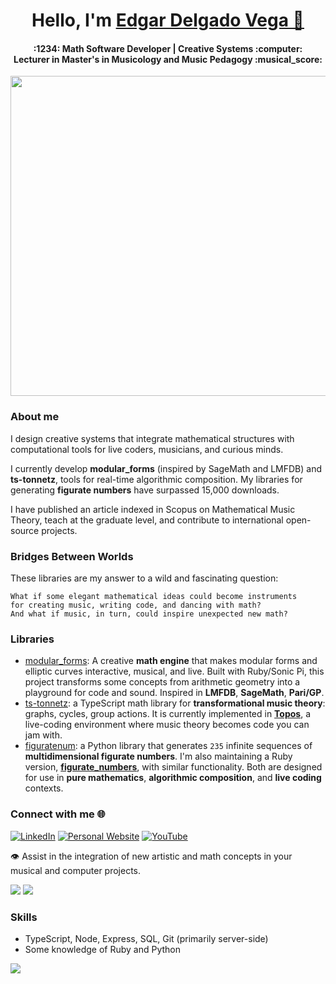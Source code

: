 <h1 align="center">
  Hello, I'm
  <a href="https://edelveart.github.io/" target="_blank" rel="noopener noreferrer"> Edgar Delgado Vega 👋 </a>
</h1>
<h4 align="center">
  :1234: Math Software Developer | Creative Systems :computer: <br>
  Lecturer in Master's in Musicology and Music Pedagogy  :musical_score:
</h4>

<p align="center">
  <img src="https://github.com/user-attachments/assets/6be5ef69-0d26-4d17-902a-d9634166cba6" width="512"/>
</p> 

### About me

I design creative systems that integrate mathematical structures with computational tools for live coders, musicians, and curious minds.

I currently develop **modular_forms** (inspired by SageMath and LMFDB) and **ts-tonnetz**, tools for real-time algorithmic composition. My libraries for generating **figurate numbers** have surpassed 15,000 downloads.

I have published an article indexed in Scopus on Mathematical Music Theory, teach at the graduate level, and contribute to international open-source projects.

### Bridges Between Worlds
These libraries are my answer to a wild and fascinating question:

    What if some elegant mathematical ideas could become instruments 
    for creating music, writing code, and dancing with math?
    And what if music, in turn, could inspire unexpected new math?
    
### Libraries

- [modular_forms](https://rubygems.org/gems/modular_forms): A creative **math engine** that makes modular forms and elliptic curves interactive, musical, and live. Built with Ruby/Sonic Pi, this project transforms some concepts from arithmetic geometry into a playground for code and sound. Inspired in **LMFDB**, **SageMath**, **Pari/GP**. 
- [ts-tonnetz](https://www.npmjs.com/package/ts-tonnetz): a TypeScript math library for **transformational music theory**: graphs, cycles, group actions. It is currently implemented in [**Topos**](https://topos.live/), a live-coding environment where music theory becomes code you can jam with.
- [figuratenum](https://pypi.org/project/figuratenum/): a Python library that generates `235` infinite sequences of **multidimensional figurate numbers**. I'm also maintaining a Ruby version, [**figurate_numbers**](https://rubygems.org/gems/figurate_numbers), with similar functionality. Both are designed for use in **pure mathematics**, **algorithmic composition**, and **live coding** contexts.

### Connect with me 🌐 

[![LinkedIn](https://img.shields.io/badge/LinkedIn-%230077B5.svg?logo=linkedin&logoColor=white)](https://linkedin.com/in/edgararmandodelgadovega) [![Personal Website]( https://img.shields.io/badge/Personal%20Website-191970?style=for-the-badge)](https://edelveart.github.io/) [![YouTube](https://img.shields.io/badge/YouTube-%23FF0000.svg?logo=YouTube&logoColor=white)](https://www.youtube.com/@edelve_math_code)

:eye: Assist in the integration of new artistic and math concepts in your musical and computer projects. 

![](https://github-readme-stats.vercel.app/api?username=edelveart&theme=yeblu&hide_border=false&include_all_commits=false&count_private=false)
![](https://github-readme-stats.vercel.app/api/top-langs/?username=edelveart&theme=yeblu&hide_border=false&include_all_commits=false&count_private=false&layout=compact)<br/>

<!--PS: I am not a mathematician or a programmer, so the code and ideas that you can find here are mostly my best effort at abstraction.-->

### Skills
- TypeScript, Node, Express, SQL, Git (primarily server-side)
- Some knowledge of Ruby and Python

[![](https://visitcount.itsvg.in/api?id=edelveart&icon=0&color=0)](https://visitcount.itsvg.in)
